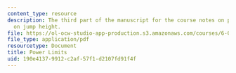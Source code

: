 ```yaml
---
content_type: resource
description: The third part of the manuscript for the course notes on power limits
  on jump height.
file: https://ol-ocw-studio-app-production.s3.amazonaws.com/courses/6-055j-the-art-of-approximation-in-science-and-engineering-spring-2008/190e41379912c2af57f1d2107fd91f4f_feb27b.pdf
file_type: application/pdf
resourcetype: Document
title: Power Limits
uid: 190e4137-9912-c2af-57f1-d2107fd91f4f
---
```

